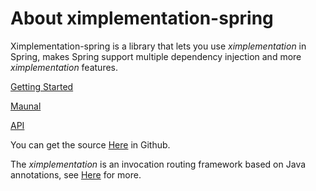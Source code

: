 # About ximplementation-spring
Ximplementation-spring is a library that lets you use <i>ximplementation</i> in Spring, makes Spring support multiple dependency injection and more <i>ximplementation</i> features.

[Getting Started](getting-started.html)

[Maunal](manual.html)

[API](apidocs/index.html)

You can get the source [Here](https://github.com/ximplementation/ximplementation-spring) in Github.

The <i>ximplementation</i> is an invocation routing framework based on Java annotations, see [Here](https://github.com/ximplementation/ximplementation) for more.
